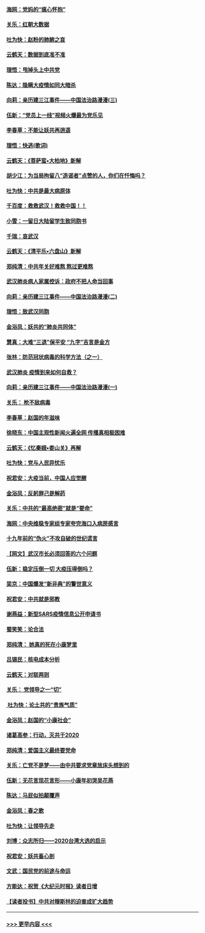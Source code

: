 #### [海网：党妈的“瘟心怀抱”](../pages/nsc993/n11840740.md?t=02041122) 
#### [关乐：红朝大数据](../pages/nsc993/n11840675.md?t=02041122) 
#### [吐为快：赵粉的肺腑之哀](../pages/nsc993/n11840618.md?t=02041122) 
#### [云鹤天：数据到底准不准](../pages/nsc993/n11840325.md?t=02041122) 
#### [理悟：甩掉头上中共党](../pages/nsc993/n11838826.md?t=02041122) 
#### [陈达：隐瞒大疫情如同大暗杀](../pages/nsc993/n11838771.md?t=02041122) 
#### [向莉：亲历建三江事件——中国法治路漫漫(三)](../pages/nsc993/n11831825.md?t=02041122) 
#### [伍新：“党员上一线”视频火爆最为党乐见](../pages/nsc993/n11838200.md?t=02041122) 
#### [李春草：不能让妖共再逍遥](../pages/nsc993/n11838102.md?t=02041122) 
#### [理悟：快逃(歌词)](../pages/nsc993/n11838083.md?t=02041122) 
#### [云鹤天：《菩萨蛮▪大柏地》新解](../pages/nsc993/n11838059.md?t=02041122) 
#### [胡少江：为当局拘留八“造谣者”点赞的人，你们在忏悔吗？](../pages/nsc993/n11836801.md?t=02041122) 
#### [吐为快：中共是最大病原体](../pages/nsc993/n11836748.md?t=02041122) 
#### [千百度：救救武汉！救救中国！！](../pages/nsc993/n11836145.md?t=02041122) 
#### [小雪：一留日大陆留学生致同胞书](../pages/nsc993/n11834624.md?t=02041122) 
#### [千瑞：哀武汉](../pages/nsc993/n11833647.md?t=02041122) 
#### [云鹤天：《清平乐▪六盘山》新解](../pages/nsc993/n11833611.md?t=02041122) 
#### [郑纯清：中共年关好难熬 熬过更难熬](../pages/nsc993/n11833489.md?t=02041122) 
#### [武汉肺炎病人家属控诉：政府不把人命当回事](../pages/nsc993/n11833205.md?t=02041122) 
#### [向莉：亲历建三江事件——中国法治路漫漫(二)](../pages/nsc993/n11829102.md?t=02041122) 
#### [理悟：致武汉同胞](../pages/nsc993/n11831522.md?t=02041122) 
#### [金浴凤：妖共的“肺炎共同体”](../pages/nsc993/n11829448.md?t=02041122) 
#### [慧真：大难“三退”保平安 “九字”吉言是金方](../pages/nsc993/n11829501.md?t=02041122) 
#### [张林：防范冠状病毒的科学方法（之一）](../pages/nsc993/n11828618.md?t=02041122) 
#### [武汉肺炎 疫情到来如何自救？](../pages/nsc993/n11827632.md?t=02041122) 
#### [向莉：亲历建三江事件——中国法治路漫漫(一)](../pages/nsc993/n11827190.md?t=02041122) 
#### [关乐： 枪不敌病毒](../pages/nsc993/n11826746.md?t=02041122) 
#### [李春草：赵国的年滋味](../pages/nsc993/n11826321.md?t=02041122) 
#### [徐晓东：中国主观性新闻火遍全网 传播真相极困难](../pages/nsc993/n11826508.md?t=02041122) 
#### [云鹤天：《忆秦娥▪娄山关》再解](../pages/nsc993/n11824682.md?t=02041122) 
#### [吐为快：党与人民异忧乐](../pages/nsc993/n11824660.md?t=02041122) 
#### [祝君安：大疫当前，中国人应觉醒](../pages/nsc993/n11821946.md?t=02041122) 
#### [金浴凤：反躬罪己是解药](../pages/nsc993/n11820280.md?t=02041122) 
#### [关乐：中共的“最高绝密”就是“要命”](../pages/nsc993/n11816946.md?t=02041122) 
#### [海网：中央维稳专家组专家夸完海口入病房感言](../pages/nsc993/n11815138.md?t=02041122) 
#### [十九年前的“伪火”不攻自破的世纪谎言](../pages/nsc993/n11813238.md?t=02041122) 
#### [【网文】武汉市长必须回答的六个问题](../pages/nsc993/n11813848.md?t=02041122) 
#### [伍新：稳定压倒一切 大疫压得倒吗？](../pages/nsc993/n11812634.md?t=02041122) 
#### [梁京：中国爆发“新非典”的警世意义](../pages/nsc993/n11812554.md?t=02041122) 
#### [祝君安：中共就是邪教](../pages/nsc993/n11812431.md?t=02041122) 
#### [谢燕益：新型SARS疫情信息公开申请书](../pages/nsc993/n11808840.md?t=02041122) 
#### [蜀笑笑：论合法](../pages/nsc993/n11808064.md?t=02041122) 
#### [郑纯清： 她真的死在小康梦里](../pages/nsc993/n11806623.md?t=02041122) 
#### [吕锡民：核电成本分析](../pages/nsc993/n11806284.md?t=02041122) 
#### [云鹤天：对联两则](../pages/nsc993/n11805957.md?t=02041122) 
#### [关乐： 党领导之一“切”](../pages/nsc993/n11804505.md?t=02041122) 
#### [ 吐为快：论土共的“贵族气质”](../pages/nsc993/n11804490.md?t=02041122) 
#### [金浴凤：赵国的“小康社会”](../pages/nsc993/n11804452.md?t=02041122) 
#### [诸葛高参：行动，灭共于2020](../pages/nsc993/n11804120.md?t=02041122) 
#### [郑纯清：爱国主义最终要党命](../pages/nsc993/n11802197.md?t=02041122) 
#### [关乐：亡党不是梦——由中共要求党章放床头想到的](../pages/nsc993/n11802156.md?t=02041122) 
#### [伍新：无花言现花言形——小康年初哭吴花燕](../pages/nsc993/n11800044.md?t=02041122) 
#### [陈达：马屁似拍颠覆声](../pages/nsc993/n11800010.md?t=02041122) 
#### [金浴凤：春之歌](../pages/nsc993/n11797687.md?t=02041122) 
#### [吐为快：让领导先走](../pages/nsc993/n11797512.md?t=02041122) 
#### [刘博：众志所归——2020台湾大选的启示](../pages/nsc993/n11796878.md?t=02041122) 
#### [祝君安：妖共畜心剖](../pages/nsc993/n11794273.md?t=02041122) 
#### [文武：国民党的前途与命运](../pages/nsc993/n11794198.md?t=02041122) 
#### [方能达：祝贺《大纪元时报》读者日增](../pages/nsc993/n11793807.md?t=02041122) 
#### [【读者投书】中共对穆斯林的迫害成扩大趋势](../pages/nsc993/n11791371.md?t=02041122) 

----
#### [ >>> 更早内容 <<< ](../indexes/nsc993-earlier.md)
